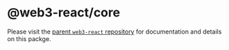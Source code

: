 # @web3-react/core

Please visit the [parent `web3-react` repository](https://github.com/NoahZinsmeister/web3-react) for documentation and details on this packge.
